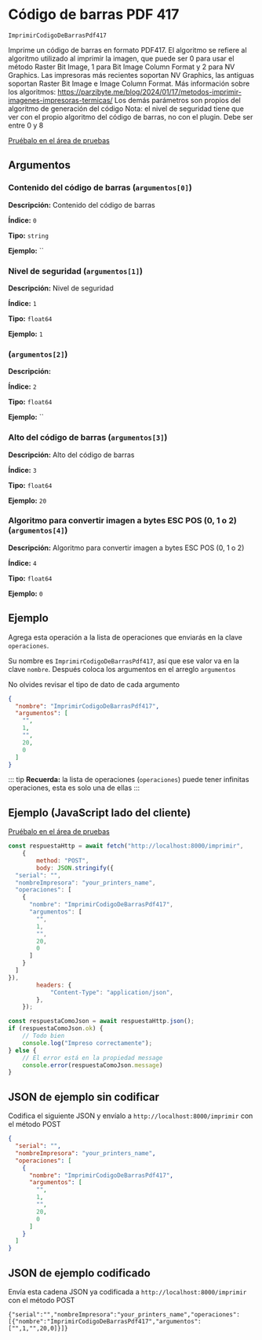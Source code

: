# Código de barras PDF 417

`ImprimirCodigoDeBarrasPdf417`

Imprime un código de barras en formato PDF417. El algoritmo se refiere al algoritmo utilizado al imprimir la imagen, que puede ser 0 para usar el método Raster Bit Image, 1 para Bit Image Column Format y 2 para NV Graphics. Las impresoras más recientes soportan NV Graphics, las antiguas soportan Raster Bit Image e Image Column Format. Más información sobre los algoritmos: https://parzibyte.me/blog/2024/01/17/metodos-imprimir-imagenes-impresoras-termicas/ Los demás parámetros son propios del algoritmo de generación del código Nota: el nivel de seguridad tiene que ver con el propio algoritmo del código de barras, no con el plugin. Debe ser entre 0 y 8


[Pruébalo en el área de pruebas](../playground.md?operacion=ImprimirCodigoDeBarrasPdf417)

## Argumentos
### Contenido del código de barras (`argumentos[0]`)



**Descripción:** Contenido del código de barras

**Índice:** `0`

**Tipo:** `string`

**Ejemplo:** ``

### Nivel de seguridad (`argumentos[1]`)



**Descripción:** Nivel de seguridad

**Índice:** `1`

**Tipo:** `float64`

**Ejemplo:** `1`

###  (`argumentos[2]`)



**Descripción:** 

**Índice:** `2`

**Tipo:** `float64`

**Ejemplo:** ``

### Alto del código de barras (`argumentos[3]`)



**Descripción:** Alto del código de barras

**Índice:** `3`

**Tipo:** `float64`

**Ejemplo:** `20`

### Algoritmo para convertir imagen a bytes ESC POS (0, 1 o 2) (`argumentos[4]`)



**Descripción:** Algoritmo para convertir imagen a bytes ESC POS (0, 1 o 2)

**Índice:** `4`

**Tipo:** `float64`

**Ejemplo:** `0`

## Ejemplo

Agrega esta operación a la lista de operaciones que enviarás en la clave `operaciones`.

Su nombre es `ImprimirCodigoDeBarrasPdf417`, así que ese valor va en la clave `nombre`. Después coloca los argumentos en el arreglo `argumentos`

No olvides revisar el tipo de dato de cada argumento


```json
{
  "nombre": "ImprimirCodigoDeBarrasPdf417",
  "argumentos": [
    "",
    1,
    "",
    20,
    0
  ]
}
```



::: tip
**Recuerda:** la lista de operaciones (`operaciones`) puede tener infinitas operaciones, esta es solo una de ellas
:::

## Ejemplo (JavaScript lado del cliente)

[Pruébalo en el área de pruebas](../playground.md?operacion=ImprimirCodigoDeBarrasPdf417)
```js
const respuestaHttp = await fetch("http://localhost:8000/imprimir",
    {
        method: "POST",
        body: JSON.stringify({
  "serial": "",
  "nombreImpresora": "your_printers_name",
  "operaciones": [
    {
      "nombre": "ImprimirCodigoDeBarrasPdf417",
      "argumentos": [
        "",
        1,
        "",
        20,
        0
      ]
    }
  ]
}),
        headers: {
            "Content-Type": "application/json",
        },
    });

const respuestaComoJson = await respuestaHttp.json();
if (respuestaComoJson.ok) {
    // Todo bien
    console.log("Impreso correctamente");
} else {
    // El error está en la propiedad message
    console.error(respuestaComoJson.message)
}
```

## JSON de ejemplo sin codificar

Codifica el siguiente JSON y envíalo a `http://localhost:8000/imprimir` con el método POST

```json
{
  "serial": "",
  "nombreImpresora": "your_printers_name",
  "operaciones": [
    {
      "nombre": "ImprimirCodigoDeBarrasPdf417",
      "argumentos": [
        "",
        1,
        "",
        20,
        0
      ]
    }
  ]
}
```

## JSON de ejemplo codificado

Envía esta cadena JSON ya codificada a `http://localhost:8000/imprimir` con el método POST

```
{"serial":"","nombreImpresora":"your_printers_name","operaciones":[{"nombre":"ImprimirCodigoDeBarrasPdf417","argumentos":["",1,"",20,0]}]}
```
